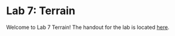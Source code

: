 # Lab 7: Terrain

Welcome to Lab 7 Terrain! The handout for the lab is located [here](https://browncsci1230.github.io/labs/lab7).
